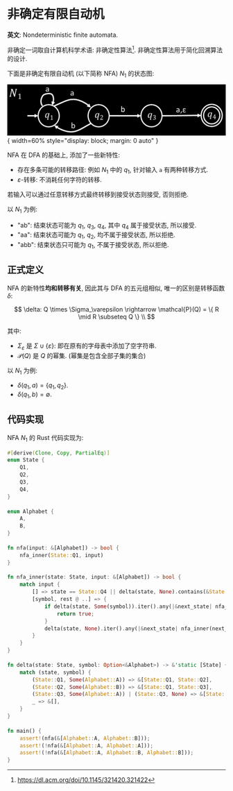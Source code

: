 # 非确定有限自动机

**英文**: Nondeterministic finite automata.

非确定一词取自计算机科学术语: 非确定性算法[^1]. 非确定性算法用于简化回溯算法的设计.

下面是非确定有限自动机 (以下简称 NFA) $N_1$ 的状态图:

![NFA](assets/nfa.jpg){ width=60% style="display: block; margin: 0 auto" }  

NFA 在 DFA 的基础上, 添加了一些新特性:

- 存在多条可能的转移路径: 例如 $N_1$ 中的 $q_1$, 针对输入 `a` 有两种转移方式.
- $\varepsilon$-转移: 不消耗任何字符的转移.

若输入可以通过任意转移方式最终转移到接受状态则接受, 否则拒绝.

以 $N_1$ 为例:

- "ab": 结束状态可能为 $q_1$, $q_3$, $q_4$, 其中 $q_4$ 属于接受状态, 所以接受.
- "aa": 结束状态可能为 $q_1$, $q_2$, 均不属于接受状态, 所以拒绝.
- "abb": 结束状态只可能为 $q_1$, 不属于接受状态, 所以拒绝.

## 正式定义

NFA 的新特性**均和转移有关**, 因此其与 DFA 的五元组相似, 唯一的区别是转移函数 $\delta$:

$$
\delta: Q \times \Sigma_\varepsilon \rightarrow \mathcal{P}(Q) = \{ R \mid R \subseteq Q \} \\
$$

其中:

- $\Sigma_\varepsilon$ 是 $\Sigma \cup \{\varepsilon\}$: 即在原有的字母表中添加了空字符串.
- $\mathcal{P}(Q)$ 是 $Q$ 的幂集. (幂集是包含全部子集的集合)

以 $N_1$ 为例:

- $\delta(q_1, a) = \{q_1, q_2\}$.
- $\delta(q_1, b) = \emptyset$.

## 代码实现

NFA $N_1$ 的 Rust 代码实现为:

```rust
#[derive(Clone, Copy, PartialEq)]
enum State {
    Q1,
    Q2,
    Q3,
    Q4,
}

enum Alphabet {
    A,
    B,
}

fn nfa(input: &[Alphabet]) -> bool {
    nfa_inner(State::Q1, input)
}

fn nfa_inner(state: State, input: &[Alphabet]) -> bool {
    match input {
        [] => state == State::Q4 || delta(state, None).contains(&State::Q4),
        [symbol, rest @ ..] => {
            if delta(state, Some(symbol)).iter().any(|&next_state| nfa_inner(next_state, rest)) {
                return true;
            }
            delta(state, None).iter().any(|&next_state| nfa_inner(next_state, input))
        }
    }
}

fn delta(state: State, symbol: Option<&Alphabet>) -> &'static [State] {
    match (state, symbol) {
        (State::Q1, Some(Alphabet::A)) => &[State::Q1, State::Q2],
        (State::Q2, Some(Alphabet::B)) => &[State::Q1, State::Q3],
        (State::Q3, Some(Alphabet::A)) | (State::Q3, None) => &[State::Q4],
        _ => &[],
    }
}

fn main() {
    assert!(nfa(&[Alphabet::A, Alphabet::B]));
    assert!(!nfa(&[Alphabet::A, Alphabet::A]));
    assert!(!nfa(&[Alphabet::A, Alphabet::B, Alphabet::B]));
}
```

[^1]: <https://dl.acm.org/doi/10.1145/321420.321422>
